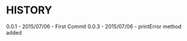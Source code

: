
HISTORY
=======

  0.0.1 - 2015/07/06 - First Commit
  0.0.3 - 2015/07/06 - printError method added
